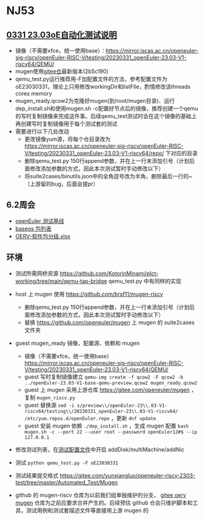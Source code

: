 # NJ53

## [0331 23.03oE自动化测试说明](https://github.com/brsf11/Tarsier-Internship/blob/main/Testing/0331-23.03testing/README.md)
- 镜像（不需要xfce，统一使用base）：<https://mirror.iscas.ac.cn/openeuler-sig-riscv/openEuler-RISC-V/testing/20230331_openEuler-23.03-V1-riscv64/QEMU/>  
- mugen使用[gitee仓](https://gitee.com/src-oerv/mugen)最新版本(2b5c190)
- qemu_test.py运行推荐用-F加配置文件的方法，参考配置文件为oE23030331，理论上只用修改workingDir和listFile，酌情修改该threads cores memory
- mugen_ready.qcow2为克隆好mugen(到/root/mugen目录)、运行dep_install.sh和使用mugen.sh -c配置好节点后的镜像，推荐创建一个qemu的写时复制镜像来完成这件事。后续qemu_test测试时会在这个镜像的基础上再创建写时复制镜像用于每个测试套的测试
- 需要进行以下几处改动
    - 更改镜像yum源，将每个仓目录改为 <https://mirror.iscas.ac.cn/openeuler-sig-riscv/openEuler-RISC-V/testing/20230331_openEuler-23.03-V1-riscv64/repo/> 下对应的目录
    - 删除qemu_test.py 150行append参数，并在上一行末添加引号（计划后面修改添加参数的方式，因此本次测试暂时手动修改以下）
    - 将suite2cases/binutils.json中的全角逗号改为半角，删除最后一行的~（上游留的bug，后面会提pr）

## 6.2周会

+ [openEuler 测试基线](https://gitee.com/openeuler/QA/blob/master/openEuler%E6%B5%8B%E8%AF%95%E5%9F%BA%E7%BA%BF.md)
+ [baseos 包列表](https://gitee.com/openeuler/release-management/blob/master/openEuler-23.03/baseos/pckg-mgmt.yaml)
+ [OERV-软件包分级.xlsx](./OERV-软件包分级.xlsx)

## 环境

+ 测试所需网桥资源 <https://github.com/KotorinMinami/plct-working/tree/main/qemu-tap-bridge> qemu_test.py 中有同样的实现

+ host 上 mugen 使用 <https://github.com/brsf11/mugen-riscv>
   + 删除qemu_test.py 150行append参数，并在上一行末添加引号（计划后面修改添加参数的方式，因此本次测试暂时手动修改以下）
   + 替换 <https://github.com/openeuler/mugen> 上 mugen 的 suite2cases 文件夹

+ guest mugen_ready 镜像，配置源、依赖和 mugen
   + 镜像（不需要xfce，统一使用base） <https://mirror.iscas.ac.cn/openeuler-sig-riscv/openEuler-RISC-V/testing/20230331_openEuler-23.03-V1-riscv64/QEMU/>
   + guest 写时复制镜像建立 ``qemu-img create -f qcow2 -F qcow2 -b ../openEuler-23.03-V1-base-qemu-preview.qcow2 mugen_ready.qcow2``
   + guest 上 mugen 采用上游仓库 <https://gitee.com/openeuler/mugen> ，复制 ``mugen_riscv.py``
   + guest 替换源 ``sed -i s/preview\\/openEuler-23\\.03-V1-riscv64/testing\\/20230331_openEuler-23\\.03-V1-riscv64/ /etc/yum.repos.d/openEuler.repo`` ，更新 ``dnf update``
   + guest 安装 mugen 依赖 ``./dep_install.sh`` ，生成 mugen 配置 ``bash mugen.sh -c --port 22 --user root --password openEuler12#$ --ip 127.0.0.1``

+ 修改测试列表，在[测试配置文件](./oE23030331)中开启 addDisk/multiMachine/addNic
+ 测试 ``python qemu_test.py -F oE23030331``

+ 测试结果提交格式 <https://gitee.com/yunxiangluo/openeuler-riscv-2303-test/tree/master/Automated_Test/Mugen>
+ github 的 mugen-riscv 仓库为以前我们组单独维护的分支， [gitee oerv mugen](https://gitee.com/src-oerv/mugen) 仓库为之前应要求合并产生的。后续预估 github 仓会只维护脚本和工具，测试用例和测试套描述文件等直接用上游 mugen 的
